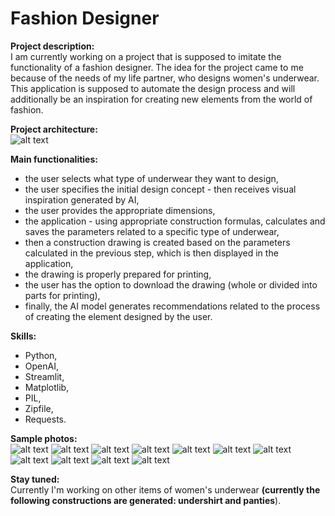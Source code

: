 # Fashion Designer

**Project description:**<br>
I am currently working on a project that is supposed to imitate the functionality of a fashion designer. The idea for the project came to me because of the needs of my life partner, who designs women's underwear. This application is supposed to automate the design process and will additionally be an inspiration for creating new elements from the world of fashion.<br>

**Project architecture:**<br>
![alt text](fashion_designer_architecture.png)

**Main functionalities:**<br>
- the user selects what type of underwear they want to design,<br>
- the user specifies the initial design concept - then receives visual inspiration generated by AI,<br>
- the user provides the appropriate dimensions,<br>
- the application - using appropriate construction formulas, calculates and saves the parameters related to a specific type of underwear,<br>
- then a construction drawing is created based on the parameters calculated in the previous step, which is then displayed in the application,<br>
- the drawing is properly prepared for printing,<br>
- the user has the option to download the drawing (whole or divided into parts for printing),<br>
- finally, the AI ​​model generates recommendations related to the process of creating the element designed by the user.

**Skills:**<br>
- Python,<br>
- OpenAI,<br>
- Streamlit,<br>
- Matplotlib,<br>
- PIL,<br>
- Zipfile,<br>
- Requests.

**Sample photos:**<br>
![alt text](<Zrzut ekranu 2024-11-17 o 22.23.42.png>)
![alt text](<Zrzut ekranu 2024-11-17 o 22.23.56.png>)
![alt text](<Zrzut ekranu 2024-11-17 o 22.24.15.png>)
![alt text](<Zrzut ekranu 2024-11-19 o 17.51.39.png>)
![alt text](<Zrzut ekranu 2024-11-19 o 17.51.54.png>)
![alt text](<Zrzut ekranu 2024-11-19 o 17.52.21.png>)
![alt text](<Zrzut ekranu 2024-11-19 o 17.53.01.png>)
![alt text](<Zrzut ekranu 2024-11-19 o 17.53.09.png>)
![alt text](shirt_concept.png)
![alt text](shirt_dimensions.png)
![alt text](shirt_construction.png)

**Stay tuned:**<br>
Currently I'm working on other items of women's underwear **(currently the following constructions are generated: undershirt and panties**).